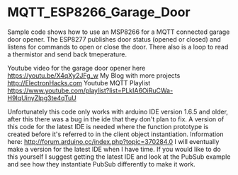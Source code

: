 # MQTT_ESP8266_Garage_Door
Sample code shows how to use an MSP8266 for a MQTT connected garage door opener.
The ESP8277 publishes door status (opened or closed) and listens for commands to open or close the door. There also is a loop to read a thermistor and send back tmeperature.

Youtube video for the garage door opener here https://youtu.be/X4qXy2JFg_w
My Blog with more projects http://ElectronHacks.com
Youtube MQTT Playlist https://www.youtube.com/playlist?list=PLkIA6OiRuCWa-H9IqUinyZlpg3te4qTuU

Unfortunately this code only works with arduino IDE version 1.6.5 and older, after this there was a bug in the ide that they don't plan to fix. A version of this code for the latest IDE is needed where the function prototype is created before it's referred to in the client object instantiation. Information here: http://forum.arduino.cc/index.php?topic=370284.0 
I will eventually make a version for the latest IDE when I have time. If you would like to do this yourself I suggest getting the latest IDE and look at the PubSub example and see how they instantiate PubSub differently to make it work.
